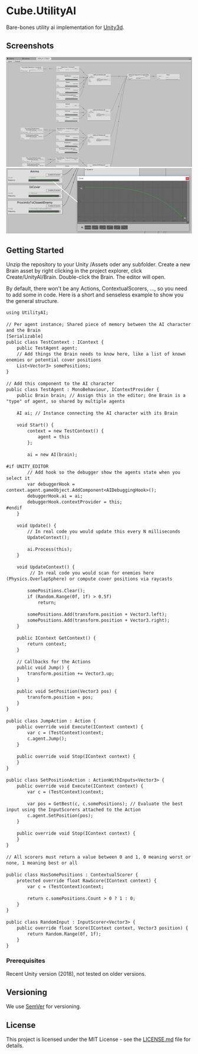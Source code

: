 # Cube.UtilityAI
Bare-bones utility ai implementation for [Unity3d](https://unity3d.com).

## Screenshots
![Editor](Docs/Editor.png)
![Scoring](Docs/Scoring.png)

## Getting Started
Unzip the repository to your Unity /Assets oder any subfolder. Create a new Brain asset by right clicking in the project explorer, click Create/UnityAI/Brain. Double-click the Brain. The editor will open.

By default, there won't be any Actions, ContextualScorers, ..., so you need to add some in code. Here is a short and senseless example to show you the general structure.

    using UtilityAI;

    // Per agent instance; Shared piece of memory between the AI character and the Brain
    [Serializable]
    public class TestContext : IContext {
        public TestAgent agent;
        // Add things the Brain needs to know here, like a list of known enemies or potential cover positions
        List<Vector3> somePositions;
    }

    // Add this component to the AI character
    public class TestAgent : MonoBehaviour, IContextProvider {
        public Brain brain; // Assign this in the editor; One Brain is a "type" of agent, so shared by multiple agents

        AI ai; // Instance connecting the AI character with its Brain

        void Start() {
            context = new TestContext() {
                agent = this
            };

            ai = new AI(brain);

    #if UNITY_EDITOR
            // Add hook so the debugger show the agents state when you select it
            var debuggerHook = context.agent.gameObject.AddComponent<AIDebuggingHook>();
            debuggerHook.ai = ai;
            debuggerHook.contextProvider = this;
    #endif
        }

        void Update() {
            // In real code you would update this every N milliseconds
            UpdateContext();

            ai.Process(this);
        }

        void UpdateContext() {
             // In real code you would scan for enemies here (Physics.OverlapSphere) or compute cover positions via raycasts 

            somePositions.Clear();
            if (Random.Range(0f, 1f) > 0.5f)
                return;

            somePositions.Add(transform.position + Vector3.left);
            somePositions.Add(transform.position + Vector3.right);
        }

        public IContext GetContext() {
            return context;
        }

        // Callbacks for the Actions
        public void Jump() {
            transform.position += Vector3.up;
        }

        public void SetPosition(Vector3 pos) {
            transform.position = pos;
        }
    }

    public class JumpAction : Action {
        public override void Execute(IContext context) {
            var c = (TestContext)context;
            c.agent.Jump();
        }

        public override void Stop(IContext context) {
        }
    }

    public class SetPositionAction : ActionWithInputs<Vector3> {
        public override void Execute(IContext context) {
            var c = (TestContext)context;

            var pos = GetBest(c, c.somePositions); // Evaluate the best input using the InputScorers attached to the Action
            c.agent.SetPosition(pos);
        }

        public override void Stop(IContext context) {
        }
    }

    // All scorers must return a value between 0 and 1, 0 meaning worst or none, 1 meaning best or all

    public class HasSomePositions : ContextualScorer {
        protected override float RawScore(IContext context) {
            var c = (TestContext)context;

            return c.somePositions.Count > 0 ? 1 : 0;
        }
    }

    public class RandomInput : InputScorer<Vector3> {
        public override float Score(IContext context, Vector3 position) {
            return Random.Range(0f, 1f);
        }
    }

### Prerequisites
Recent Unity version (2018), not tested on older versions.

## Versioning
We use [SemVer](http://semver.org/) for versioning.

## License
This project is licensed under the MIT License - see the [LICENSE.md](LICENSE.md) file for details.
